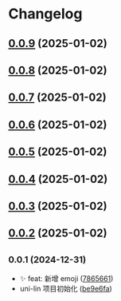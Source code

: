 # Changelog

## [0.0.9](https://gitee.com/FOM/uni-lin/compare/0.0.1...0.0.9) (2025-01-02)

## [0.0.8](https://gitee.com/FOM/uni-lin/compare/0.0.1...0.0.8) (2025-01-02)

## [0.0.7](https://gitee.com/FOM/uni-lin/compare/0.0.1...0.0.7) (2025-01-02)

## [0.0.6](https://gitee.com/FOM/uni-lin/compare/0.0.1...0.0.6) (2025-01-02)

## [0.0.5](https://gitee.com/FOM/uni-lin/compare/0.0.1...0.0.5) (2025-01-02)

## [0.0.4](https://gitee.com/FOM/uni-lin/compare/0.0.1...0.0.4) (2025-01-02)

## [0.0.3](https://gitee.com/FOM/uni-lin/compare/0.0.1...0.0.3) (2025-01-02)

## [0.0.2](https://gitee.com/FOM/uni-lin/compare/0.0.1...0.0.2) (2025-01-02)

## <small>0.0.1 (2024-12-31)</small>

- ✨ feat: 新增 emoji ([7865661](https://gitee.com/FOM/uni-lin/commits/7865661))
- uni-lin 项目初始化 ([be9e6fa](https://gitee.com/FOM/uni-lin/commits/be9e6fa))

